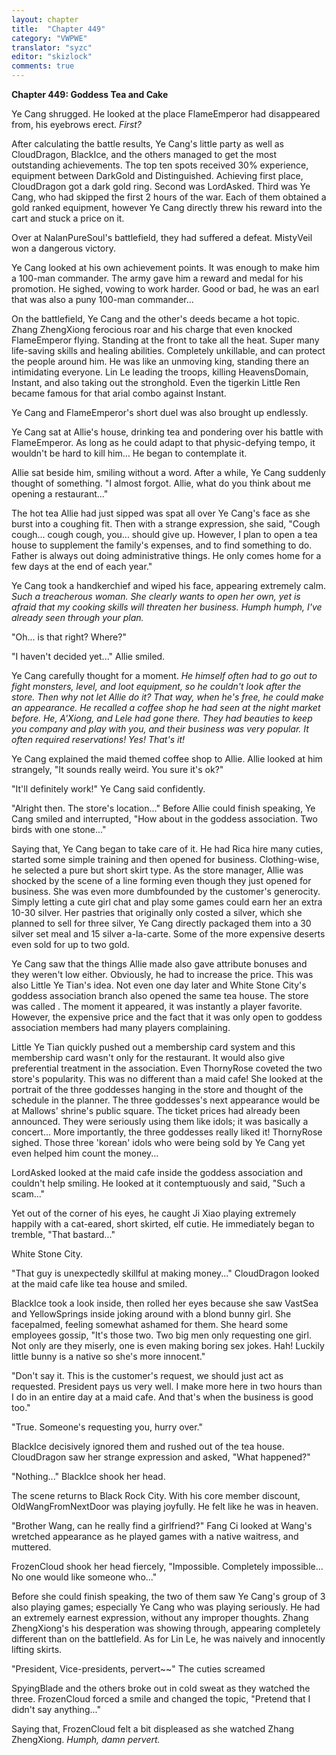 ```yaml
---
layout: chapter
title:  "Chapter 449"
category: "VWPWE"
translator: "syzc"
editor: "skizlock"
comments: true
---
```


**Chapter 449: Goddess Tea and Cake**

Ye Cang shrugged. He looked at the place FlameEmperor had disappeared from, his eyebrows erect. *First?*

After calculating the battle results, Ye Cang's little party as well as CloudDragon, BlackIce, and the others managed to get the most outstanding achievements. The top ten spots received 30% experience, equipment between DarkGold and Distinguished. Achieving first place, CloudDragon got a dark gold ring. Second was LordAsked. Third was Ye Cang, who had skipped the first 2 hours of the war. Each of them obtained a gold ranked equipment, however Ye Cang directly threw his reward into the cart and stuck a price on it.

Over at NalanPureSoul's battlefield, they had suffered a defeat. MistyVeil won a dangerous victory.

Ye Cang looked at his own achievement points. It was enough to make him a 100-man commander. The army gave him a reward and medal for his promotion. He sighed, vowing to work harder. Good or bad, he was an earl that was also a puny 100-man commander...

On the battlefield, Ye Cang and the other's deeds became a hot topic. Zhang ZhengXiong ferocious roar and his charge that even knocked FlameEmperor flying. Standing at the front to take all the heat. Super many life-saving skills and healing abilities. Completely unkillable, and can protect the people around him. He was like an unmoving king, standing there an intimidating everyone. Lin Le leading the troops, killing HeavensDomain, Instant, and also taking out the stronghold. Even the tigerkin Little Ren became famous for that arial combo against Instant.

Ye Cang and FlameEmperor's short duel was also brought up endlessly.

Ye Cang sat at Allie's house, drinking tea and pondering over his battle with FlameEmperor. As long as he could adapt to that physic-defying tempo, it wouldn't be hard to kill him... He began to contemplate it.

Allie sat beside him, smiling without a word. After a while, Ye Cang suddenly thought of something. "I almost forgot. Allie, what do you think about me opening a restaurant..."

The hot tea Allie had just sipped was spat all over Ye Cang's face as she burst into a coughing fit. Then with a strange expression, she said, "Cough cough... cough cough, you... should give up. However, I plan to open a tea house to supplement the family's expenses, and to find something to do. Father is always out doing administrative things. He only comes home for a few days at the end of each year."

Ye Cang took a handkerchief and wiped his face, appearing extremely calm. *Such a treacherous woman. She clearly wants to open her own, yet is afraid that my cooking skills will threaten her business. Humph humph, I've already seen through your plan.* 

"Oh... is that right? Where?" 

"I haven't decided yet..." Allie smiled.

Ye Cang carefully thought for a moment. *He himself often had to go out to fight monsters, level, and loot equipment, so he couldn't look after the store. Then why not let Allie do it? That way, when he's free, he could make an appearance. He recalled a coffee shop he had seen at the night market before. He, A'Xiong, and Lele had gone there. They had beauties to keep you company and play with you, and their business was very popular. It often required reservations! Yes! That's it!*

Ye Cang explained the maid themed coffee shop to Allie. Allie looked at him strangely, "It sounds really weird. You sure it's ok?"

"It'll definitely work!" Ye Cang said confidently.

"Alright then. The store's location..." Before Allie could finish speaking, Ye Cang smiled and interrupted, "How about in the goddess association. Two birds with one stone..."

Saying that, Ye Cang began to take care of it. He had Rica hire many cuties, started some simple training and then opened for business. Clothing-wise, he selected a pure but short skirt type. As the store manager, Allie was shocked by the scene of a line forming even though they just opened for business. She was even more dumbfounded by the customer's generocity. Simply letting a cute girl chat and play some games could earn her an extra 10-30 silver. Her pastries that originally only costed a silver, which she planned to sell for three silver, Ye Cang directly packaged them into a 30 silver set meal and 15 silver a-la-carte. Some of the more expensive deserts even sold for up to two gold.

Ye Cang saw that the things Allie made also gave attribute bonuses and they weren't low either. Obviously, he had to increase the price. This was also Little Ye Tian's idea. Not even one day later and White Stone City's goddess association branch also opened the same tea house. The store was called <Goddess Tea and Cake>. The moment it appeared, it was instantly a player favorite. However, the expensive price and the fact that it was only open to goddess association members had many players complaining.

Little Ye Tian quickly pushed out a membership card system and this membership card wasn't only for the restaurant. It would also give preferential treatment in the association. Even ThornyRose coveted the two store's popularity. This was no different than a maid cafe! She looked at the portrait of the three goddesses hanging in the store and thought of the schedule in the planner. The three goddesses's next appearance would be at Mallows' shrine's public square. The ticket prices had already been announced. They were seriously using them like idols; it was basically a concert... More importantly, the three goddesses really liked it! ThornyRose sighed. Those three 'korean' idols who were being sold by Ye Cang yet even helped him count the money...

LordAsked looked at the maid cafe inside the goddess association and couldn't help smiling. He looked at it contemptuously and said, "Such a scam..."

Yet out of the corner of his eyes, he caught Ji Xiao playing extremely happily with a cat-eared, short skirted, elf cutie. He immediately began to tremble, "That bastard..."

White Stone City.

"That guy is unexpectedly skillful at making money..." CloudDragon looked at the maid cafe like tea house and smiled.

BlackIce took a look inside, then rolled her eyes because she saw VastSea and YellowSprings inside joking around with a blond bunny girl. She facepalmed, feeling somewhat ashamed for them. She heard some employees gossip, "It's those two. Two big men only requesting one girl. Not only are they miserly, one is even making boring sex jokes. Hah! Luckily little bunny is a native so she's more innocent."

"Don't say it. This is the customer's request, we should just act as requested. President pays us very well. I make more here in two hours than I do in an entire day at a maid cafe. And that's when the business is good too."

"True. Someone's requesting you, hurry over."

BlackIce decisively ignored them and rushed out of the tea house. CloudDragon saw her strange expression and asked, "What happened?"

"Nothing..." BlackIce shook her head.

The scene returns to Black Rock City. With his core member discount, OldWangFromNextDoor was playing joyfully. He felt like he was in heaven.

"Brother Wang, can he really find a girlfriend?" Fang Ci looked at Wang's wretched appearance as he played games with a native waitress, and muttered.

FrozenCloud shook her head fiercely, "Impossible. Completely impossible... No one would like someone who..."

Before she could finish speaking, the two of them saw Ye Cang's group of 3 also playing games; especially Ye Cang who was playing seriously. He had an extremely earnest expression, without any improper thoughts. Zhang ZhengXiong's his desperation was showing through, appearing completely different than on the battlefield. As for Lin Le, he was naively and innocently lifting skirts. 

"President, Vice-presidents, pervert~~" The cuties screamed

SpyingBlade and the others broke out in cold sweat as they watched the three. FrozenCloud forced a smile and changed the topic, "Pretend that I didn't say anything..."

Saying that, FrozenCloud felt a bit displeased as she watched Zhang ZhengXiong. *Humph, damn pervert.*
